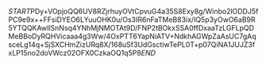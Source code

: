 $START$PDy+VOpjoQQ6UV8RZjrhuyOVtCpvuG4a35S8Exy8g/Winbo2lODDJ5fPC9e9x++FFsiDYEO6LYuuOHK0u/Os3IR6nFaTMeB83ix/IQ5p3yOwO6aB9R5YTQQKAwIlSnNsq4YNhMjNMOTAt9D/FNP2tBOkxSSA0ffDxaaTzLGFLpQDMeBBoDyRQHVicaaa4g3Ww/4OxPTT6YapNiATV+NdkhAGWpZaAsUC7gAqsceLg14q+SjSXCHmZizURq8X/168uSf3UdGsctiwTePL0T+p07QiNA1JUJZ3fxLP15no2doVWcz02OFX0CzkaOQ1q5P8$END$